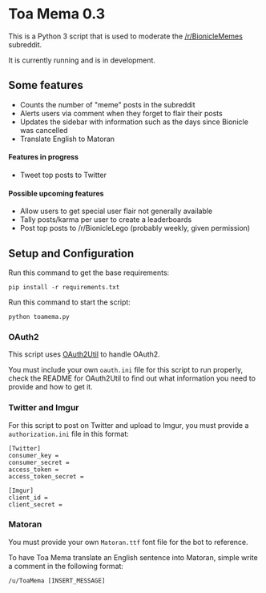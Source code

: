 # Toa Mema 0.3
This is a Python 3 script that is used to moderate the [/r/BionicleMemes](http://www.reddit.com/r/bioniclememes) subreddit.

It is currently running and is in development.

## Some features
* Counts the number of "meme" posts in the subreddit
* Alerts users via comment when they forget to flair their posts
* Updates the sidebar with information such as the days since Bionicle was cancelled
* Translate English to Matoran

#### Features in progress
* Tweet top posts to Twitter

#### Possible upcoming features
* Allow users to get special user flair not generally available
* Tally posts/karma per user to create a leaderboards
* Post top posts to /r/BionicleLego (probably weekly, given permission)

## Setup and Configuration
Run this command to get the base requirements:

    pip install -r requirements.txt
Run this command to start the script:

    python toamema.py

### OAuth2
This script uses [OAuth2Util](https://github.com/SmBe19/praw-OAuth2Util/tree/master/OAuth2Util) to handle OAuth2.

You must include your own `oauth.ini` file for this script to run properly, check the README for OAuth2Util to find out what information you need to provide and how to get it.

### Twitter and Imgur
For this script to post on Twitter and upload to Imgur, you must provide a `authorization.ini` file in this format:

    [Twitter]
    consumer_key =
    consumer_secret =
    access_token =
    access_token_secret =

    [Imgur]
    client_id =
    client_secret =

### Matoran
You must provide your own `Matoran.ttf` font file for the bot to reference.

To have Toa Mema translate an English sentence into Matoran, simple write a comment in the following format:

    /u/ToaMema [INSERT_MESSAGE]
